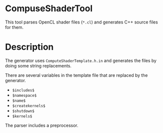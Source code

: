 # CompuseShaderTool

This tool parses OpenCL shader files (`*.cl`) and generates C++ source files for them.

# Description

The generator uses `ComputeShaderTemplate.h.in` and generates the files by doing some string replacements.

There are several variables in the template file that are replaced by the generator.
* `$includes$`
* `$namespace$`
* `$name$`
* `$createkernels$`
* `$shutdown$`
* `$kernels$`

The parser includes a preprocessor.
